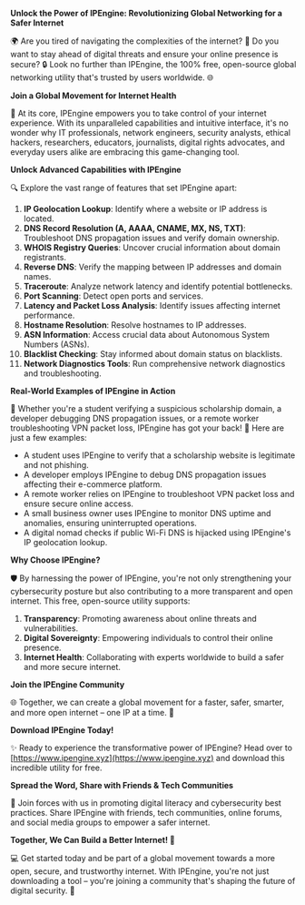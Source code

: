 **Unlock the Power of IPEngine: Revolutionizing Global Networking for a Safer Internet**

🌍 Are you tired of navigating the complexities of the internet? 🤔 Do you want to stay ahead of digital threats and ensure your online presence is secure? 🔒 Look no further than IPEngine, the 100% free, open-source global networking utility that's trusted by users worldwide. 🌐

**Join a Global Movement for Internet Health**

📡 At its core, IPEngine empowers you to take control of your internet experience. With its unparalleled capabilities and intuitive interface, it's no wonder why IT professionals, network engineers, security analysts, ethical hackers, researchers, educators, journalists, digital rights advocates, and everyday users alike are embracing this game-changing tool.

**Unlock Advanced Capabilities with IPEngine**

🔍 Explore the vast range of features that set IPEngine apart:

1. **IP Geolocation Lookup**: Identify where a website or IP address is located.
2. **DNS Record Resolution (A, AAAA, CNAME, MX, NS, TXT)**: Troubleshoot DNS propagation issues and verify domain ownership.
3. **WHOIS Registry Queries**: Uncover crucial information about domain registrants.
4. **Reverse DNS**: Verify the mapping between IP addresses and domain names.
5. **Traceroute**: Analyze network latency and identify potential bottlenecks.
6. **Port Scanning**: Detect open ports and services.
7. **Latency and Packet Loss Analysis**: Identify issues affecting internet performance.
8. **Hostname Resolution**: Resolve hostnames to IP addresses.
9. **ASN Information**: Access crucial data about Autonomous System Numbers (ASNs).
10. **Blacklist Checking**: Stay informed about domain status on blacklists.
11. **Network Diagnostics Tools**: Run comprehensive network diagnostics and troubleshooting.

**Real-World Examples of IPEngine in Action**

🚀 Whether you're a student verifying a suspicious scholarship domain, a developer debugging DNS propagation issues, or a remote worker troubleshooting VPN packet loss, IPEngine has got your back! 🤝 Here are just a few examples:

* A student uses IPEngine to verify that a scholarship website is legitimate and not phishing.
* A developer employs IPEngine to debug DNS propagation issues affecting their e-commerce platform.
* A remote worker relies on IPEngine to troubleshoot VPN packet loss and ensure secure online access.
* A small business owner uses IPEngine to monitor DNS uptime and anomalies, ensuring uninterrupted operations.
* A digital nomad checks if public Wi-Fi DNS is hijacked using IPEngine's IP geolocation lookup.

**Why Choose IPEngine?**

🛡️ By harnessing the power of IPEngine, you're not only strengthening your cybersecurity posture but also contributing to a more transparent and open internet. This free, open-source utility supports:

1. **Transparency**: Promoting awareness about online threats and vulnerabilities.
2. **Digital Sovereignty**: Empowering individuals to control their online presence.
3. **Internet Health**: Collaborating with experts worldwide to build a safer and more secure internet.

**Join the IPEngine Community**

🌐 Together, we can create a global movement for a faster, safer, smarter, and more open internet – one IP at a time. 🚀

**Download IPEngine Today!**

✨ Ready to experience the transformative power of IPEngine? Head over to [https://www.ipengine.xyz](https://www.ipengine.xyz) and download this incredible utility for free.

**Spread the Word, Share with Friends & Tech Communities**

📢 Join forces with us in promoting digital literacy and cybersecurity best practices. Share IPEngine with friends, tech communities, online forums, and social media groups to empower a safer internet.

**Together, We Can Build a Better Internet! 🌟**

💻 Get started today and be part of a global movement towards a more open, secure, and trustworthy internet. With IPEngine, you're not just downloading a tool – you're joining a community that's shaping the future of digital security. 💪